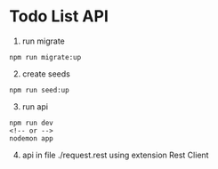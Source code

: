 # Todo List API

<!-- mysql migrate -->
1. run migrate
```command
npm run migrate:up
```
2. create seeds
```scripts
npm run seed:up
```
3. run api
```scripts
npm run dev
<!-- or -->
nodemon app
```

4. api in file ./request.rest using extension Rest Client